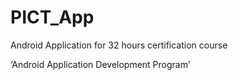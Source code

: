 # PICT_App
Android Application for 32 hours certification course

‘Android Application Development Program’
